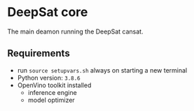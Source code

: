 # DeepSat core
The main deamon running the DeepSat cansat.

## Requirements
- run `source setupvars.sh` always on starting a new terminal
- Python version: `3.8.6`
- OpenVino toolkit installed
    - inference engine
    - model optimizer